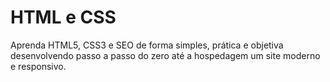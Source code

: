 # HTML e CSS

Aprenda HTML5, CSS3 e SEO de forma simples, prática e objetiva desenvolvendo passo a passo do zero até a hospedagem um site moderno e responsivo.



